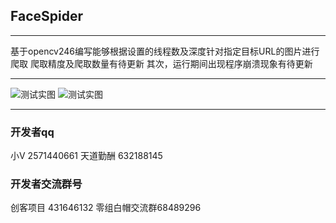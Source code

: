 ## FaceSpider
***
基于opencv246编写能够根据设置的线程数及深度针对指定目标URL的图片进行爬取
爬取精度及爬取数量有待更新
其次，运行期间出现程序崩溃现象有待更新
***
![测试实图](http://git.oschina.net/uploads/images/2016/0816/012127_f994d3d3_567911.jpeg "测试实图1")
![测试实图](http://git.oschina.net/uploads/images/2016/0816/012136_1dfb4506_567911.jpeg "测试实图2")
***
### 开发者qq
   小V
2571440661
    天道勤酬
   632188145
### 开发者交流群号
创客项目 431646132
零组白帽交流群68489296
